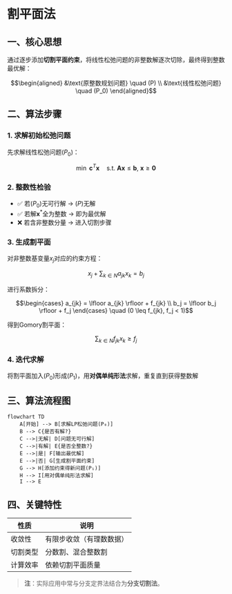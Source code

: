 # 割平面法

## 一、核心思想
通过逐步添加**切割平面约束**，将线性松弛问题的非整数解逐次切除，最终得到整数最优解：

```math
\begin{aligned}
&\text{原整数规划问题} \quad (P) \\
&\text{线性松弛问题} \quad (P_0)
\end{aligned}
```

## 二、算法步骤

### 1. 求解初始松弛问题
先求解线性松弛问题$(P_0)$：
```math
\min \ \boldsymbol{c}^T\boldsymbol{x} \quad \text{s.t.} \ \boldsymbol{Ax} \leq \boldsymbol{b}, \ \boldsymbol{x} \geq \boldsymbol{0}
```

### 2. 整数性检验
- ✅ 若$(P_0)$无可行解 → $(P)$无解  
- ✅ 若解$\boldsymbol{x}^*$全为整数 → 即为最优解  
- ❌ 若含非整数分量 → 进入切割步骤

### 3. 生成割平面
对非整数基变量$x_j$对应的约束方程：
```math
x_j + \sum_{k \in N} a_{jk}x_k = b_j
```
进行系数拆分：
```math
\begin{cases}
a_{jk} = \lfloor a_{jk} \rfloor + f_{jk} \\
b_j = \lfloor b_j \rfloor + f_j
\end{cases}
\quad (0 \leq f_{jk}, f_j < 1)
```
得到Gomory割平面：
```math
\sum_{k \in N} f_{jk}x_k \geq f_j
```

### 4. 迭代求解
将割平面加入$(P_0)$形成$(P_1)$，用**对偶单纯形法**求解，重复直到获得整数解

## 三、算法流程图
```mermaid
flowchart TD
    A[开始] --> B[求解LP松弛问题(P₀)]
    B --> C{是否有解?}
    C -->|无解| D[问题无可行解]
    C -->|有解| E{是否全整数?}
    E -->|是| F[输出最优解]
    E -->|否| G[生成割平面约束]
    G --> H[添加约束得新问题(P₁)]
    H --> I[用对偶单纯形法求解]
    I --> E
```

## 四、关键特性
| 性质 | 说明 |
|------|------|
| 收敛性 | 有限步收敛（有理数数据） |
| 切割类型 | 分数割、混合整数割 |
| 计算效率 | 依赖切割平面质量 |

> **注**：实际应用中常与分支定界法结合为**分支切割法**。
